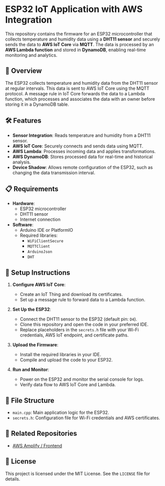 # ESP32 IoT Application with AWS Integration

This repository contains the firmware for an ESP32 microcontroller that collects temperature and humidity data using a **DHT11 sensor** and securely sends the data to **AWS IoT Core** via **MQTT**. The data is processed by an **AWS Lambda function** and stored in **DynamoDB**, enabling real-time monitoring and analytics.

## 📖 Overview

The ESP32 collects temperature and humidity data from the DHT11 sensor at regular intervals. This data is sent to AWS IoT Core using the MQTT protocol. A message rule in IoT Core forwards the data to a Lambda function, which processes and associates the data with an owner before storing it in a DynamoDB table.

## 🛠️ Features

- **Sensor Integration**: Reads temperature and humidity from a DHT11 sensor.
- **AWS IoT Core**: Securely connects and sends data using MQTT.
- **AWS Lambda**: Processes incoming data and applies transformations.
- **AWS DynamoDB**: Stores processed data for real-time and historical analysis.
- **Device Shadow**: Allows remote configuration of the ESP32, such as changing the data transmission interval.

## 📋 Requirements

- **Hardware**:
  - ESP32 microcontroller
  - DHT11 sensor
  - Internet connection
- **Software**:
  - Arduino IDE or PlatformIO
  - Required libraries:
    - `WiFiClientSecure`
    - `MQTTClient`
    - `ArduinoJson`
    - `DHT`

## 🔧 Setup Instructions

1. **Configure AWS IoT Core**:
   - Create an IoT Thing and download its certificates.
   - Set up a message rule to forward data to a Lambda function.

2. **Set Up the ESP32**:
   - Connect the DHT11 sensor to the ESP32 (default pin: `D4`).
   - Clone this repository and open the code in your preferred IDE.
   - Replace placeholders in the `secrets.h` file with your Wi-Fi credentials, AWS IoT endpoint, and certificate paths.

3. **Upload the Firmware**:
   - Install the required libraries in your IDE.
   - Compile and upload the code to your ESP32.

4. **Run and Monitor**:
   - Power on the ESP32 and monitor the serial console for logs.
   - Verify data flow to AWS IoT Core and Lambda.

## 📂 File Structure

- `main.cpp`: Main application logic for the ESP32.
- `secrets.h`: Configuration file for Wi-Fi credentials and AWS certificates.

## 🔗 Related Repositories
- [AWS Amplify / Frontend](https://github.com/Chrisvasa/amplify-react)

## 📜 License

This project is licensed under the MIT License. See the `LICENSE` file for details.
